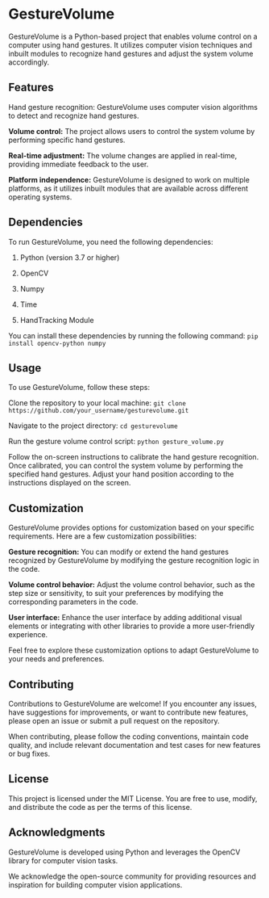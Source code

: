 # GestureVolume

GestureVolume is a Python-based project that enables volume control on a computer using hand gestures. It utilizes computer vision techniques and inbuilt modules to recognize hand gestures and adjust the system volume accordingly.


## Features
Hand gesture recognition: GestureVolume uses computer vision algorithms to detect and recognize hand gestures.

**Volume control:** The project allows users to control the system volume by performing specific hand gestures.

**Real-time adjustment:** The volume changes are applied in real-time, providing immediate feedback to the user.

**Platform independence:** GestureVolume is designed to work on multiple platforms, as it utilizes inbuilt modules that are available across different operating systems.


## Dependencies
To run GestureVolume, you need the following dependencies:

1. Python (version 3.7 or higher)

2. OpenCV

3. Numpy

4. Time

5. HandTracking Module

You can install these dependencies by running the following command:
`pip install opencv-python numpy`


## Usage
To use GestureVolume, follow these steps:

Clone the repository to your local machine:
`git clone https://github.com/your_username/gesturevolume.git`

Navigate to the project directory:
`cd gesturevolume`

Run the gesture volume control script:
`python gesture_volume.py`

Follow the on-screen instructions to calibrate the hand gesture recognition.
Once calibrated, you can control the system volume by performing the specified hand gestures. Adjust your hand position according to the instructions displayed on the screen.


## Customization
GestureVolume provides options for customization based on your specific requirements. Here are a few customization possibilities:

**Gesture recognition:** You can modify or extend the hand gestures recognized by GestureVolume by modifying the gesture recognition logic in the code.

**Volume control behavior:** Adjust the volume control behavior, such as the step size or sensitivity, to suit your preferences by modifying the corresponding parameters in the code.

**User interface:** Enhance the user interface by adding additional visual elements or integrating with other libraries to provide a more user-friendly experience.

Feel free to explore these customization options to adapt GestureVolume to your needs and preferences.


## Contributing
Contributions to GestureVolume are welcome! If you encounter any issues, have suggestions for improvements, or want to contribute new features, please open an issue or submit a pull request on the repository.

When contributing, please follow the coding conventions, maintain code quality, and include relevant documentation and test cases for new features or bug fixes.


## License
This project is licensed under the MIT License. You are free to use, modify, and distribute the code as per the terms of this license.


## Acknowledgments
GestureVolume is developed using Python and leverages the OpenCV library for computer vision tasks.

We acknowledge the open-source community for providing resources and inspiration for building computer vision applications.
